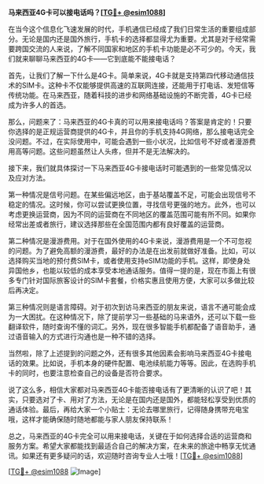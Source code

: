 **马来西亚4G卡可以接电话吗？[[TG💪+ @esim1088](https://t.me/s/esim1088)]**

在当今这个信息化飞速发展的时代，手机通信已经成了我们日常生活的重要组成部分。无论是国内还是国外旅行，手机卡的选择都显得尤为重要。尤其是对于经常需要跨国交流的人来说，了解不同国家和地区的手机卡功能是必不可少的。今天，我们就来聊聊马来西亚的4G卡——它到底能不能接电话？

首先，让我们了解一下什么是4G卡。简单来说，4G卡就是支持第四代移动通信技术的SIM卡。这种卡不仅能够提供高速的互联网连接，还能用于打电话、发短信等传统功能。在马来西亚，随着科技的进步和网络基础设施的不断完善，4G卡已经成为许多人的首选。

那么，问题来了：马来西亚的4G卡真的可以用来接电话吗？答案是肯定的！只要你选择的是正规运营商提供的4G卡，并且你的手机支持4G网络，那么接电话完全没问题。不过，在实际使用中，可能会遇到一些小状况，比如信号不好或者漫游费用高等问题。这些问题虽然让人头疼，但并不是无法解决的。

接下来，我们就具体探讨一下马来西亚4G卡接电话时可能遇到的一些常见情况以及应对方法。

第一种情况是信号问题。在某些偏远地区，由于基站覆盖不足，可能会出现信号不稳定的情况。这时候，你可以尝试更换位置，寻找信号更强的地方。此外，也可以考虑更换运营商，因为不同的运营商在不同地区的覆盖范围可能有所不同。如果你经常出差或者旅行，建议选择那些在全国范围内都有良好覆盖的运营商。

第二种情况是漫游费用。对于在国外使用的4G卡来说，漫游费用是一个不可忽视的问题。为了避免高额的漫游费，最好的办法是在出发前就做好准备。比如，可以选择购买当地的预付费SIM卡，或者使用支持eSIM功能的手机。这样，即使身处异国他乡，也能以较低的成本享受本地通话服务。值得一提的是，现在市面上有很多专门针对国际旅客设计的SIM卡套餐，价格实惠且使用方便，大家可以多做比较后再决定。

第三种情况则是语言障碍。对于初次到访马来西亚的朋友来说，语言不通可能会成为一大困扰。在这种情况下，除了提前学习一些基础的马来语外，还可以下载一些翻译软件，随时查询不懂的词汇。另外，现在很多智能手机都配备了语音助手，通过语音输入的方式进行沟通也是一种不错的选择。

当然啦，除了上述提到的问题之外，还有很多其他因素会影响马来西亚4G卡接电话的效果。比如说，手机本身的硬件配置、电池续航能力等等。因此，在选购手机卡的同时，也要注意检查自己的设备是否符合要求。

说了这么多，相信大家都对马来西亚4G卡能否接电话有了更清晰的认识了吧！其实，只要选对了卡、用对了方法，无论是在国内还是国外，都能轻松享受到优质的通话体验。最后，再给大家一个小贴士：无论去哪里旅行，记得随身携带充电宝哦，这样才能确保随时随地都能与家人朋友保持联系！

总之，马来西亚的4G卡完全可以用来接电话，关键在于如何选择合适的运营商和服务方案。希望大家都能找到最适合自己的解决方案，在未来的旅途中畅享无忧通讯。如果还有更多疑问的话，欢迎随时咨询专业人士哦！[[TG💪+ @esim1088](https://t.me/s/esim1088)]

[[TG💪+ @esim1088](https://t.me/s/esim1088) ![Image](https://i.postimg.cc/4NQfJmqS/Snipaste-2025-05-13-00-14-12.png)]